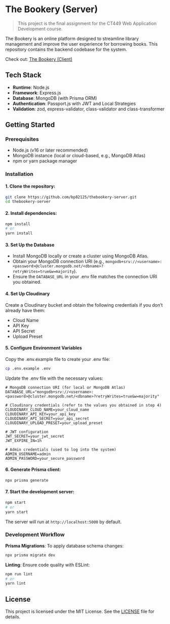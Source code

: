 # The Bookery (Server)

> This project is the final assignment for the CT449 Web Application Development course.


The Bookery is an online platform designed to streamline library management and improve the user experience for borrowing books. This repository contains the backend codebase for the system.

Check out: [The Bookery (Client)](https://github.com/bp82125/TheBookery-Client)

## Tech Stack

- **Runtime**: Node.js
- **Framework**: Express.js
- **Database**: MongoDB (with Prisma ORM)
- **Authentication**: Passport.js with JWT and Local Strategies
- **Validation**: zod, express-validator, class-validator and class-transformer

## Getting Started

### Prerequisites

- Node.js (v16 or later recommended)
- MongoDB instance (local or cloud-based, e.g., MongoDB Atlas)
- npm or yarn package manager

### Installation

#### 1. Clone the repository:

   ```bash
   git clone https://github.com/bp82125/thebookery-server.git
   cd thebookery-server
   ```

#### 2. Install dependencies:

   ```bash
   npm install
   # or
   yarn install
   ```

#### 3. Set Up the Database
- Install MongoDB locally or create a cluster using MongoDB Atlas.
- Obtain your MongoDB connection URI (e.g., `mongodb+srv://<username>:<password>@cluster.mongodb.net/<dbname>?retryWrites=true&w=majority`).
- Ensure the `DATABASE_URL` in your .env file matches the connection URI you obtained.

#### 4. Set Up Cloudinary
Create a Cloudinary bucket and obtain the following credentials if you don’t already have them:

- Cloud Name
- API Key
- API Secret
- Upload Preset

#### 5. Configure Environment Variables
Copy the .env.example file to create your .env file:
```bash
cp .env.example .env
```

Update the .env file with the necessary values:
```env
# MongoDB connection URI (for local or MongoDB Atlas)
DATABASE_URL="mongodb+srv://<username>:<password>@cluster.mongodb.net/<dbname>?retryWrites=true&w=majority"

# Cloudinary credentials (refer to the values you obtained in step 4)
CLOUDINARY_CLOUD_NAME=your_cloud_name
CLOUDINARY_API_KEY=your_api_key
CLOUDINARY_API_SECRET=your_api_secret
CLOUDINARY_UPLOAD_PRESET=your_upload_preset

# JWT configuration
JWT_SECRET=your_jwt_secret
JWT_EXPIRE_IN=1h

# Admin credentials (used to log into the system)
ADMIN_USERNAME=admin
ADMIN_PASSWORD=your_secure_password
```

#### 6. Generate Prisma client:

   ```bash
   npx prisma generate
   ```

#### 7. Start the development server:

   ```bash
   npm start
   # or
   yarn start
   ```

   The server will run at `http://localhost:5000` by default.

### Development Workflow

**Prisma Migrations**: To apply database schema changes:

  ```bash
  npx prisma migrate dev
  ```

**Linting**: Ensure code quality with ESLint:
  ```bash
  npm run lint
  # or
  yarn lint
  ```

## License

This project is licensed under the MIT License. See the [LICENSE](LICENSE) file for details.
